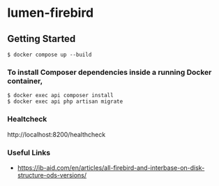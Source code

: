 # lumen-firebird

## Getting Started

    $ docker compose up --build
    
### To install Composer dependencies inside a running Docker container,
    $ docker exec api composer install
    $ docker exec api php artisan migrate


### Healtcheck
http://localhost:8200/healthcheck


### Useful Links
* https://ib-aid.com/en/articles/all-firebird-and-interbase-on-disk-structure-ods-versions/